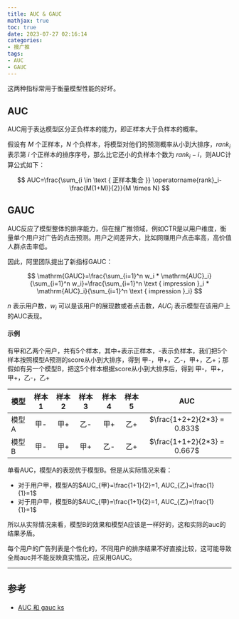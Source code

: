 ```yaml
---
title: AUC & GAUC
mathjax: true
toc: true
date: 2023-07-27 02:16:14
categories:
- 搜广推
tags:
- AUC
- GAUC
---
```

这两种指标常用于衡量模型性能的好坏。

<!--more-->

## AUC
AUC用于表达模型区分正负样本的能力，即正样本大于负样本的概率。

假设有 $M$ 个正样本，$N$ 个负样本，将模型对他们的预测概率从小到大排序，$rank_i$ 表示第 $i$ 个正样本的排序序号，那么比它还小的负样本个数为 $rank_i - i$，则AUC计算公式如下：

$$
AUC=\frac{\sum_{i \in \text { 正样本集合 }} \operatorname{rank}_i-\frac{M(1+M)}{2}}{M \times N}
$$

## GAUC
AUC反应了模型整体的排序能力，但在搜广推领域，例如CTR是以用户维度，衡量单个用户对广告的点击预测。用户之间差异大，比如网赚用户点击率高，高价值人群点击率低。

因此，阿里团队提出了新指标GAUC：

$$
\mathrm{GAUC}=\frac{\sum_{i=1}^n w_i * \mathrm{AUC}_i}{\sum_{i=1}^n w_i}=\frac{\sum_{i=1}^n \text { impression }_i * \mathrm{AUC}_i}{\sum_{i=1}^n \text { impression }_i}
$$

$n$ 表示用户数，$w_i$ 可以是该用户的展现数或者点击数，$AUC_i$ 表示模型在该用户上的AUC表现。

#### 示例
有甲和乙两个用户，共有5个样本，其中+表示正样本，-表示负样本，我们把5个样本按照模型A预测的score从小到大排序，得到 甲-，甲+，乙-，甲+，乙+；那假如有另一个模型B，把这5个样本根据score从小到大排序后，得到 甲-，甲+，甲+，乙-，乙+

| 模型 | 样本1 | 样本2 | 样本3 | 样本4 | 样本5 | AUC |
| - | :-: |  :-: |  :-: |  :-: |  :-: |  :-: |  
| 模型A | 甲- | 甲+ | 乙- | 甲+ | 乙+ | $\frac{1+2+2}{2*3} = 0.833$ |
| 模型B | 甲- | 甲+ | 甲+ | 乙- | 乙+ | $\frac{1+1+2}{2*3} = 0.667$ |


单看AUC，模型A的表现优于模型B。但是从实际情况来看：
- 对于用户甲，模型A的$AUC_{甲}=\frac{1+1}{2}=1, AUC_{乙}=\frac{1}{1}=1$
- 对于用户甲，模型B的$AUC_{甲}=\frac{1+1}{2}=1, AUC_{乙}=\frac{1}{1}=1$

所以从实际情况来看，模型B的效果和模型A应该是一样好的，这和实际的auc的结果矛盾。

每个用户的广告列表是个性化的，不同用户的排序结果不好直接比较，这可能导致全局auc并不能反映真实情况，应采用GAUC。

___

## 参考

- [AUC 和 gauc ks](https://zhuanlan.zhihu.com/p/88708071)